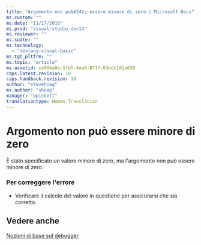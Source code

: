 ```yaml
---
title: "Argomento non pu&#242; essere minore di zero | Microsoft Docs"
ms.custom: ""
ms.date: "11/17/2016"
ms.prod: "visual-studio-dev14"
ms.reviewer: ""
ms.suite: ""
ms.technology: 
  - "devlang-visual-basic"
ms.tgt_pltfrm: ""
ms.topic: "article"
ms.assetid: ce004a9a-5fb5-4aa9-8717-63bdc101a639
caps.latest.revision: 10
caps.handback.revision: 10
author: "stevehoag"
ms.author: "shoag"
manager: "wpickett"
translationtype: Human Translation
---
```

# Argomento non pu&#242; essere minore di zero
È stato specificato un valore minore di zero, ma l'argomento non può essere minore di zero.  
  
### Per correggere l'errore  
  
-   Verificare il calcolo del valore in questione per assicurarsi che sia corretto.  
  
## Vedere anche  
 [Nozioni di base sul debugger](/visual-studio/debugger/debugger-basics)